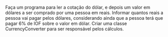 Faça um programa para ler a cotação do dólar, e depois um valor em dólares a ser comprado por 
uma pessoa em reais. Informar quantos reais a pessoa vai pagar pelos dólares, considerando ainda 
que a pessoa terá que pagar 6% de IOF sobre o valor em dólar. Criar uma classe CurrencyConverter
 para ser responsável pelos cálculos.
